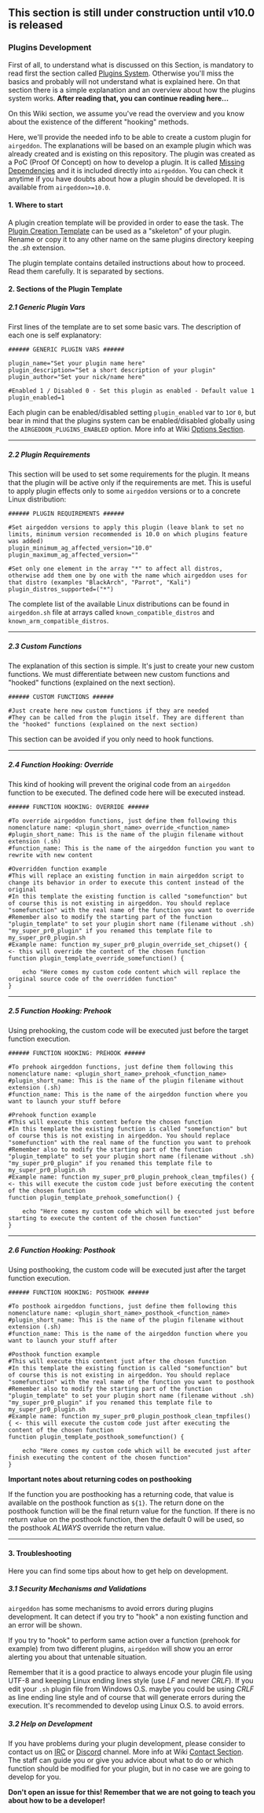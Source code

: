 ## This section is still under construction until v10.0 is released

### Plugins Development

First of all, to understand what is discussed on this Section, is mandatory to read first the section called [Plugins System]. Otherwise you'll miss the basics and probably will not understand what is explained here. On that section there is a simple explanation and an overview about how the plugins system works. **After reading that, you can continue reading here...**

On this Wiki section, we assume you've read the overview and you know about the existence of the different "hooking" methods.

Here, we'll provide the needed info to be able to create a custom plugin for `airgeddon`. The explanations will be based on an example plugin which was already created and is existing on this repository. The plugin was created as a PoC (Proof Of Concept) on how to develop a plugin. It is called [Missing Dependencies] and it is included directly into `airgeddon`. You can check it anytime if you have doubts about how a plugin should be developed. It is available from `airgeddon>=10.0`.

#### 1. Where to start

A plugin creation template will be provided in order to ease the task. The [Plugin Creation Template] can be used as a "skeleton" of your plugin. Rename or copy it to any other name on the same plugins directory keeping the _.sh_ extension.

The plugin template contains detailed instructions about how to proceed. Read them carefully. It is separated by sections.

#### 2. Sections of the Plugin Template

##### 2.1 Generic Plugin Vars

First lines of the template are to set some basic vars. The description of each one is self explanatory:

```
###### GENERIC PLUGIN VARS ######

plugin_name="Set your plugin name here"
plugin_description="Set a short description of your plugin"
plugin_author="Set your nick/name here"

#Enabled 1 / Disabled 0 - Set this plugin as enabled - Default value 1
plugin_enabled=1
```

Each plugin can be enabled/disabled setting `plugin_enabled` var to `1`or `0`, but bear in mind that the plugins system can be enabled/disabled globally using the `AIRGEDDON_PLUGINS_ENABLED` option. More info at Wiki [Options Section].

___

##### 2.2 Plugin Requirements

This section will be used to set some requirements for the plugin. It means that the plugin will be active only if the requirements are met. This is useful to apply plugin effects only to some `airgeddon` versions or to a concrete Linux distribution:

```
###### PLUGIN REQUIREMENTS ######

#Set airgeddon versions to apply this plugin (leave blank to set no limits, minimum version recommended is 10.0 on which plugins feature was added)
plugin_minimum_ag_affected_version="10.0"
plugin_maximum_ag_affected_version=""

#Set only one element in the array "*" to affect all distros, otherwise add them one by one with the name which airgeddon uses for that distro (examples "BlackArch", "Parrot", "Kali")
plugin_distros_supported=("*")
```

The complete list of the available Linux distributions can be found in `airgeddon.sh` file at arrays called `known_compatible_distros` and `known_arm_compatible_distros`.

___

##### 2.3 Custom Functions

The explanation of this section is simple. It's just to create your new custom functions. We must differentiate between new custom functions and "hooked" functions (explained on the next section). 

```
###### CUSTOM FUNCTIONS ######

#Just create here new custom functions if they are needed
#They can be called from the plugin itself. They are different than the "hooked" functions (explained on the next section)
```

This section can be avoided if you only need to hook functions.

___

##### 2.4 Function Hooking: Override

This kind of hooking will prevent the original code from an `airgeddon` function to be executed. The defined code here will be executed instead.

```
###### FUNCTION HOOKING: OVERRIDE ######

#To override airgeddon functions, just define them following this nomenclature name: <plugin_short_name>_override_<function_name>
#plugin_short_name: This is the name of the plugin filename without extension (.sh)
#function_name: This is the name of the airgeddon function you want to rewrite with new content

#Overridden function example
#This will replace an existing function in main airgeddon script to change its behavior in order to execute this content instead of the original
#In this template the existing function is called "somefunction" but of course this is not existing in airgeddon. You should replace "somefunction" with the real name of the function you want to override
#Remember also to modify the starting part of the function "plugin_template" to set your plugin short name (filename without .sh) "my_super_pr0_plugin" if you renamed this template file to my_super_pr0_plugin.sh
#Example name: function my_super_pr0_plugin_override_set_chipset() { <- this will override the content of the chosen function
function plugin_template_override_somefunction() {

	echo "Here comes my custom code content which will replace the original source code of the overridden function"
}
```

___

##### 2.5 Function Hooking: Prehook

Using prehooking, the custom code will be executed just before the target function execution.

```
###### FUNCTION HOOKING: PREHOOK ######

#To prehook airgeddon functions, just define them following this nomenclature name: <plugin_short_name>_prehook_<function_name>
#plugin_short_name: This is the name of the plugin filename without extension (.sh)
#function_name: This is the name of the airgeddon function where you want to launch your stuff before

#Prehook function example
#This will execute this content before the chosen function
#In this template the existing function is called "somefunction" but of course this is not existing in airgeddon. You should replace "somefunction" with the real name of the function you want to prehook
#Remember also to modify the starting part of the function "plugin_template" to set your plugin short name (filename without .sh) "my_super_pr0_plugin" if you renamed this template file to my_super_pr0_plugin.sh
#Example name: function my_super_pr0_plugin_prehook_clean_tmpfiles() { <- this will execute the custom code just before executing the content of the chosen function
function plugin_template_prehook_somefunction() {

	echo "Here comes my custom code which will be executed just before starting to execute the content of the chosen function"
}
```

___

##### 2.6 Function Hooking: Posthook

Using posthooking, the custom code will be executed just after the target function execution.

```
###### FUNCTION HOOKING: POSTHOOK ######

#To posthook airgeddon functions, just define them following this nomenclature name: <plugin_short_name>_posthook_<function_name>
#plugin_short_name: This is the name of the plugin filename without extension (.sh)
#function_name: This is the name of the airgeddon function where you want to launch your stuff after

#Posthook function example
#This will execute this content just after the chosen function
#In this template the existing function is called "somefunction" but of course this is not existing in airgeddon. You should replace "somefunction" with the real name of the function you want to posthook
#Remember also to modify the starting part of the function "plugin_template" to set your plugin short name (filename without .sh) "my_super_pr0_plugin" if you renamed this template file to my_super_pr0_plugin.sh
#Example name: function my_super_pr0_plugin_posthook_clean_tmpfiles() { <- this will execute the custom code just after executing the content of the chosen function
function plugin_template_posthook_somefunction() {

	echo "Here comes my custom code which will be executed just after finish executing the content of the chosen function"
}
```

__Important notes about returning codes on posthooking__

If the function you are posthooking has a returning code, that value is available on the posthook function as `${1}`. The return done on the posthook function will be the final return value for the function. If there is no return value on the posthook function, then the default 0 will be used, so the posthook _ALWAYS_ override the return value.

___

#### 3. Troubleshooting

Here you can find some tips about how to get help on development.

##### 3.1 Security Mechanisms and Validations

`airgeddon` has some mechanisms to avoid errors during plugins development. It can detect if you try to "hook" a non existing function and an error will be shown.

If you try to "hook" to perform same action over a function (prehook for example) from two different plugins, `airgeddon` will show you an error alerting you about that untenable situation.

Remember that it is a good practice to always encode your plugin file using UTF-8 and keeping Linux ending lines style (use _LF_ and never _CRLF_). If you edit your `.sh` plugin file from Windows O.S. maybe you could be using _CRLF_ as line ending line style and of course that will generate errors during the execution. It's recommended to develop using Linux O.S. to avoid errors.

##### 3.2 Help on Development

If you have problems during your plugin development, please consider to contact us on [IRC] or [Discord] channel. More info at Wiki [Contact Section]. The staff can guide you or give you advice about what to do or which function should be modified for your plugin, but in no case we are going to develop for you.

**Don't open an issue for this! Remember that we are not going to teach you about how to be a developer!**

[Missing Dependencies]: https://github.com/v1s1t0r1sh3r3/airgeddon/blob/dev/plugins/missing_dependencies.sh
[Plugins System]: https://github.com/v1s1t0r1sh3r3/airgeddon/wiki/Plugins%20System
[Plugin Creation Template]: https://github.com/v1s1t0r1sh3r3/airgeddon/blob/dev/plugins/plugin_template.sh
[Options Section]: https://github.com/v1s1t0r1sh3r3/airgeddon/wiki/Options
[Contact Section]: https://github.com/v1s1t0r1sh3r3/airgeddon/wiki/Contact
[Discord]: https://discord.gg/sQ9dgt9
[IRC]: https://webchat.freenode.net/